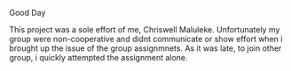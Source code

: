 Good Day 

This project was a sole effort of me, Chriswell Maluleke. Unfortunately my group were non-cooperative and didnt communicate or show effort when i brought up the issue of the group assignmnets. As it was late, to join other group, i quickly attempted the assignment alone.